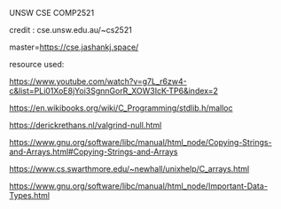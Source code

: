 UNSW CSE COMP2521

credit : cse.unsw.edu.au/~cs2521

master=https://cse.jashankj.space/

resource used:

https://www.youtube.com/watch?v=g7L_r6zw4-c&list=PLi01XoE8jYoi3SgnnGorR_XOW3IcK-TP6&index=2

https://en.wikibooks.org/wiki/C_Programming/stdlib.h/malloc

https://derickrethans.nl/valgrind-null.html

https://www.gnu.org/software/libc/manual/html_node/Copying-Strings-and-Arrays.html#Copying-Strings-and-Arrays

https://www.cs.swarthmore.edu/~newhall/unixhelp/C_arrays.html

https://www.gnu.org/software/libc/manual/html_node/Important-Data-Types.html

